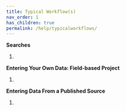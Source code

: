 ```yaml
---
title: Typical Workflow(s)
nav_order: 1
has_children: true
permalink: /help/typicalworkflows/
---
```


**Searches**

1.

**Entering Your Own Data: Field-based Project**

1.

**Entering Data From a Published Source**

1.
